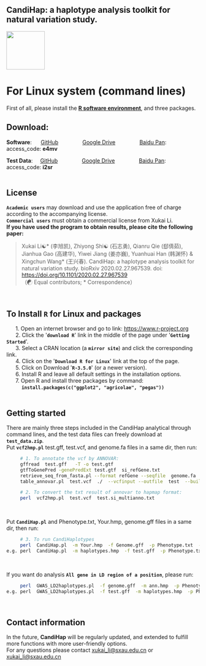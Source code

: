 ## CandiHap: a haplotype analysis toolkit for natural variation study.

<img src="https://github.com/xukaili/CandiHap/blob/master/Figures/logo_mac.gif" width="100" height="100">

# For Linux system (command lines)
First of all, please install the [**R software environment**](https://www.r-project.org), and three packages.</br>

## Download:
**Software**:      [GitHub](https://github.com/xukaili/CandiHap/raw/master/Linux/CandiHap-1.0.1.zip)                [Google Drive](https://drive.google.com/file/d/1cbw2ZT4WPc7nYfkPXMgg6HjFpQP3hfL9/view?usp=sharing)                [Baidu Pan](https://pan.baidu.com/s/1qGYtzhH7YAwOiro9oqbKSg):   access_code: **e4mv**</br>

**Test Data**:     [GitHub](https://github.com/xukaili/CandiHap/raw/master/test_data.zip)                [Google Drive](https://drive.google.com/file/d/1L2FTr1ktxU5Jgkuk4QXIJIMHHSzri9l4/view?usp=sharing)                [Baidu Pan](https://pan.baidu.com/s/1X4Tu1ha6d1caC518CBSHVA):   access_code: **i2sr**</br></br>

## License
__`Academic users`__ may download and use the application free of charge according to the accompanying license.</br>
__`Commercial users`__ must obtain a commercial license from Xukai Li.</br>
**If you have used the program to obtain results, please cite the following paper:**</br>
> Xukai Li☯* (李旭凯), Zhiyong Shi☯ (石志勇), Qianru Qie (郄倩茹), Jianhua Gao (高建华), Yiwei Jiang (姜亦巍), Yuanhuai Han (韩渊怀) & Xingchun Wang* (王兴春). CandiHap: a haplotype analysis toolkit for natural variation study. bioRxiv 2020.02.27.967539. doi: https://doi.org/10.1101/2020.02.27.967539</br>
> （☯ Equal contributors; * Correspondence）</br>
</br>

## To Install __`R`__ for Linux and packages
      1. Open an internet browser and go to link: https://www.r-project.org</br>
      2. Click the '__`download R`__' link in the middle of the page under '__`Getting Started`__'.</br>
      3. Select a CRAN location (a __`mirror site`__) and click the corresponding link.</br>
      4. Click on the '__`Download R for Linux`__' link at the top of the page.</br>
      5. Click on Download '__`R-3.5.0`__' (or a newer version).</br>
      6. Install R and leave all default settings in the installation options.</br>
      7. Open R and install three packages by command: </br>
          __`install.packages(c("ggplot2", "agricolae", "pegas"))`__</br>
</br>

## Getting started
There are mainly three steps included in the CandiHap analytical through command lines, and the test data files can freely download at __`test_data.zip`__.</br>
Put __`vcf2hmp.pl`__  test.gff, test.vcf, and genome.fa files in a same dir, then run:</br>
```sh
     # 1. To annotate the vcf by ANNOVAR: 
     gffread  test.gff   -T -o test.gtf
     gtfToGenePred -genePredExt test.gtf  si_refGene.txt
     retrieve_seq_from_fasta.pl --format refGene --seqfile  genome.fa  si_refGene.txt --outfile si_refGeneMrna.fa
     table_annovar.pl  test.vcf  ./  --vcfinput --outfile  test  --buildver  si  --protocol refGene --operation g -remove

     # 2. To convert the txt result of annovar to hapmap format:
     perl  vcf2hmp.pl  test.vcf  test.si_multianno.txt
```
</br>

Put __`CandiHap.pl`__ and Phenotype.txt, Your.hmp, genome.gff files in a same dir, then run:</br>
```sh
     # 3. To run CandiHaplotypes
     perl  CandiHap.pl  -m Your.hmp  -f Genome.gff  -p Phenotype.txt  -g Your_gene_ID
e.g. perl  CandiHap.pl  -m haplotypes.hmp  -f test.gff  -p Phenotype.txt  -g Si9g49990
```
</br>

If you want do analysis __`All gene in LD region of a position`__, please run:</br>
```sh
     perl  GWAS_LD2haplotypes.pl  -f genome.gff  -m ann.hmp  -p Phenotype.txt   -l LDkb  -c Chr:position
e.g. perl  GWAS_LD2haplotypes.pl  -f test.gff  -m haplotypes.hmp  -p Phenotype.txt  -l 50kb  -c 9:54583294
```
</br>

## Contact information
In the future, **CandiHap** will be regularly updated, and extended to fulfill more functions with more user-friendly options.</br>
For any questions please contact xukai_li@sxau.edu.cn or xukai_li@sxau.edu.cn </br>
